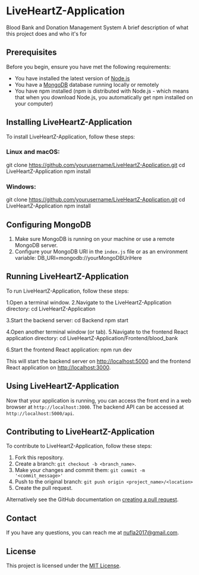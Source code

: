 # LiveHeartZ-Application
Blood Bank and Donation Management System
A brief description of what this project does and who it's for

## Prerequisites

Before you begin, ensure you have met the following requirements:
* You have installed the latest version of [Node.js](https://nodejs.org/)
* You have a [MongoDB](https://www.mongodb.com/) database running locally or remotely
* You have npm installed (npm is distributed with Node.js - which means that when you download Node.js, you automatically get npm installed on your computer)

## Installing LiveHeartZ-Application

To install LiveHeartZ-Application, follow these steps:

### Linux and macOS:
git clone https://github.com/yourusername/LiveHeartZ-Application.git
cd LiveHeartZ-Application
npm install


### Windows:
git clone https://github.com/yourusername/LiveHeartZ-Application.git
cd LiveHeartZ-Application
npm install

## Configuring MongoDB

1. Make sure MongoDB is running on your machine or use a remote MongoDB server.
2. Configure your MongoDB URI in the `index.js` file or as an environment variable:
   DB_URI=mongodb://yourMongoDBUriHere

## Running LiveHeartZ-Application

To run LiveHeartZ-Application, follow these steps:

1.Open a terminal window.
2.Navigate to the LiveHeartZ-Application directory:
cd LiveHeartZ-Application

3.Start the backend server:
cd Backend
npm start

4.Open another terminal window (or tab).
5.Navigate to the frontend React application directory:
cd LiveHeartZ-Application/Frontend/blood_bank

6.Start the frontend React application:
npm run dev

This will start the backend server on [http://localhost:5000](http://localhost:5000) and the frontend React application on [http://localhost:3000](http://localhost:3000).


## Using LiveHeartZ-Application

Now that your application is running, you can access the front end in a web browser at `http://localhost:3000`.
The backend API can be accessed at `http://localhost:5000/api`.

## Contributing to LiveHeartZ-Application

To contribute to LiveHeartZ-Application, follow these steps:

1. Fork this repository.
2. Create a branch: `git checkout -b <branch_name>`.
3. Make your changes and commit them: `git commit -m '<commit_message>'`
4. Push to the original branch: `git push origin <project_name>/<location>`
5. Create the pull request.

Alternatively see the GitHub documentation on [creating a pull request](https://docs.github.com/en/github/collaborating-with-issues-and-pull-requests/creating-a-pull-request).

## Contact

If you have any questions, you can reach me at [nufla2017@gmail.com](mailto:nufla2017@gmail.com).

## License

This project is licensed under the [MIT License](https://opensource.org/licenses/MIT).

